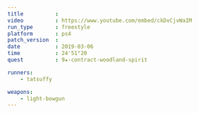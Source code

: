 ```yaml
---
title          :
video          : https://www.youtube.com/embed/ckDvCjvWaIM
run_type       : freestyle
platform       : ps4
patch_version  : 
date           : 2019-03-06
time           : 24'51"20
quest          : 9★-contract-woodland-spirit

runners:
    - tatsuffy

weapons:
    - light-bowgun
---
```

